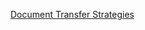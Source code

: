 [Document Transfer Strategies](https://developer.apple.com/library/archive/technotes/tn2152/_index.html#//apple_ref/doc/uid/DTS40009179)